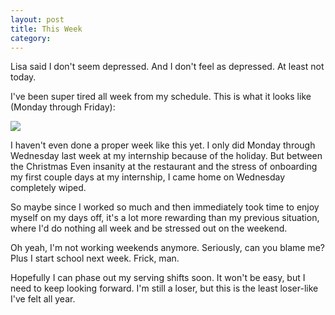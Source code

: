 ```yaml
---
layout: post
title: This Week
category: 
---
```


Lisa said I don't seem depressed. And I don't feel as depressed. At least not today.

I've been super tired all week from my schedule. This is what it looks like (Monday through Friday): 

<img class="wide" src="{{ site.url }}/assets/comp/schedule-w15.png"/>

I haven't even done a proper week like this yet. I only did Monday through Wednesday last week at my internship because of the holiday. But between the Christmas Even insanity at the restaurant and the stress of onboarding my first couple days at my internship, I came home on Wednesday completely wiped.

So maybe since I worked so much and then immediately took time to enjoy myself on my days off, it's a lot more rewarding than my previous situation, where I'd do nothing all week and be stressed out on the weekend.

Oh yeah, I'm not working weekends anymore. Seriously, can you blame me? Plus I start school next week. Frick, man.

Hopefully I can phase out my serving shifts soon. It won't be easy, but I need to keep looking forward. I'm still a loser, but this is the least loser-like I've felt all year.

